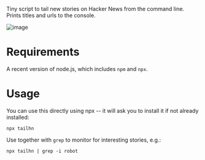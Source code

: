 Tiny script to tail new stories on Hacker News from the command line. Prints titles and urls to the console.

![image](./demo.svg)

# Requirements

A recent version of node.js, which includes `npm` and `npx`.

# Usage

You can use this directly using npx -- it will ask you to install it if not already installed:
```
npx tailhn
```

Use together with `grep` to monitor for interesting stories, e.g.:
```
npx tailhn | grep -i robot
```
